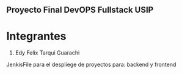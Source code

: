## Proyecto Final DevOPS Fullstack USIP

  # Integrantes
1. Edy Felix Tarqui Guarachi  

JenkisFile para el despliege de  proyectos para: backend y frontend



